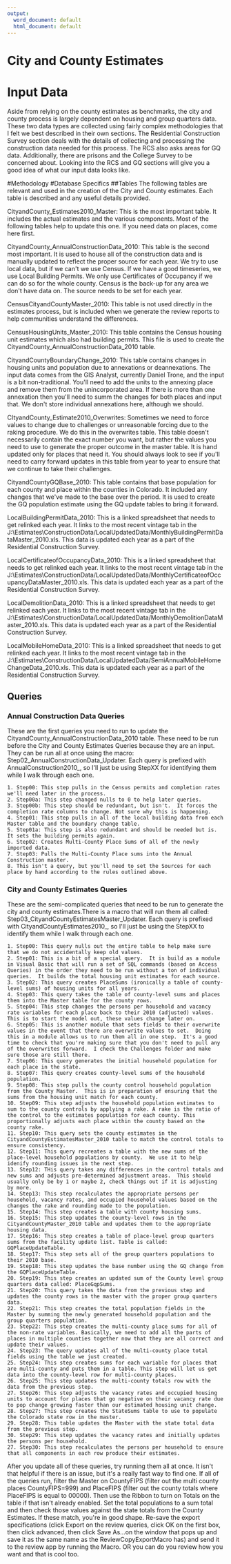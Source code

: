 ```yaml
---
output:
  word_document: default
  html_document: default
---
```

# City and County Estimates


# Input Data
Aside from relying on the county estimates as benchmarks, the city and county process is largely dependent on housing and group quarters data.  These two data types are collected using fairly complex methodologies that I felt we best described in their own sections.  The Residential Construction Survey section deals with the details of collecting and processing the construction data needed for this process.  The RCS also asks areas for GQ data.  Additionally, there are prisons and the College Survey to be concerned about.  Looking into the RCS and GQ sections will give you a good idea of what our input data looks like.

#Methodology
#Database Specifics
##Tables
The following tables are relevant and used in the creation of the City and County estimates. Each table is described and any useful details provided.

CityandCounty_Estimates2010_Master: This is the most important table.  It includes the actual estimates and the various components.  Most of the following tables help to update this one.  If you need data on places, come here first.

CityandCounty_AnnualConstructionData_2010: This table is the second most important.  It is used to house all of the construction data and is manually updated to reflect the proper source for each year.  We try to use local data, but if we can't we use Census.  If we have a good timeseries, we use Local Building Permits.  We only use Certificates of Occupancy if we can do so for the whole county.  Census is the back-up for any area we don't have data on.  The source needs to be set for each year.

CensusCityandCountyMaster_2010: This table is not used directly in the estimates process, but is included when we generate the review reports to help communities understand the differences.

CensusHousingUnits_Master_2010: This table contains the Census housing unit estimates which also had building permits.  This file is used to create the CityandCounty_AnnualConstructionData_2010 table.

CityandCountyBoundaryChange_2010: This table contains changes in housing units and population due to annexations or deannexations.  The input data comes from the GIS Analyst, currently Daniel Trone, and the input is a bit non-traditional.  You'll need to add the units to the annexing place and remove them from the unincorporated area.  If there is more than one annexation then you'll need to summ the changes for both places and input that.  We don't store individual annexations here, although we should.

CItyandCounty_Estimate2010_Overwrites: Sometimes we need to force values to change due to challenges or unreasonable forcing due to the raking procedure.  We do this in the overwrites table.  This table doesn't necessarily contain the exact number you want, but rather the values you need to use to generate the proper outcome in the master table.  It is hand updated only for places that need it.  You should always look to see if you'll need to carry forward updates in this table from year to year to ensure that we continue to take their challenges.

CityandCountyGQBase_2010:  This table contains that base population for each county and place within the counties in Colorado.  It included any changes that we've made to the base over the period.  It is used to create the GQ population estimate using the GQ update tables to bring it forward.

LocalBuildingPermitData_2010:  This is a linked spreadsheet that needs to  get relinked each year.  It links to the most recent vintage tab in the J:\Estimates\ConstructionData/LocalUpdatedData/MonthlyBuildingPermitDataMaster_2010.xls.  This data is updated each year as a part of the Residential Construction Survey.

LocalCertificateofOccupancyData_2010:  This is a linked spreadsheet that needs to  get relinked each year.  It links to the most recent vintage tab in the J:\Estimates\ConstructionData/LocalUpdatedData/MonthlyCertificateofOccupancyDataMaster_2010.xls.  This data is updated each year as a part of the Residential Construction Survey.

LocalDemolitionData_2010:  This is a linked spreadsheet that needs to  get relinked each year.  It links to the most recent vintage tab in the J:\Estimates\ConstructionData/LocalUpdatedData/MonthlyDemolitionDataMaster_2010.xls.  This data is updated each year as a part of the Residential Construction Survey.

LocalMobileHomeData_2010:  This is a linked spreadsheet that needs to  get relinked each year.  It links to the most recent vintage tab in the J:\Estimates\ConstructionData/LocalUpdatedData/SemiAnnualMobileHomeChangeData_2010.xls.  This data is updated each year as a part of the Residential Construction Survey.

## Queries
### Annual Construction Data Queries
These are the first queries you need to run to update the CityandCounty_AnnualConstructionData_2010 table.  These need to be run before the City and County Estimates Queries because they are an input. They can be run all at once using the macro: Step02_AnnualConstructionData_Updater. Each query is prefixed with AnnualConstruction2010_, so I'll just be using StepXX for identifying them while I walk through each one.

	1. Step00: This step pulls in the Census permits and completion rates we'll need later in the process.
	2. Step00a: This step changed nulls to 0 to help later queries.
	3. Step00b: This step should be redundant, but isn't.  It forces the completion rate columns to change. Not sure why this is happening.
	4. Step01: This step pulls in all of the local building data from each Master table and the boundary change table.
	5. Step01a: This step is also redundant and should be needed but is.  It sets the building permits again.
	6. Step02: Creates Multi-County Place Sums of all of the newly imported data.
	7. Step03: Pulls the Multi-County Place sums into the Annual Construction master.
	8. This isn't a query, but you'll need to set the Sources for each place by hand according to the rules outlined above.
### City and County Estimates Queries
These are the semi-complicated queries that need to be run to generate the city and county estimates.There is a macro that will run them all called: Step03_CityandCountyEstimatesMaster_Updater. Each query is prefixed with CityandCountyEstimates2010_, so I'll just be using the StepXX to identify them while I walk through each one.

	1. Step00: This query nulls out the entire table to help make sure that we do not accidentally keep old values.
	2. Step01: This is a bit of a special query.  It is build as a module in Visual Basic that will run a set of SQL commands (based on Access Queries) in the order they need to be run without a ton of individual queries.  It builds the total housing unit estimates for each source.
	3. Step02: This query creates PlaceSums (ironically a table of county-level sums) of housing units for all years.
	4. Step03: This query takes the table of county-level sums and places them into the Master table for the county rows.
	5. Step04: This step changes the persons per household and vacancy rate variables for each place back to their 2010 (adjusted) values.  This is to start the model out, these values change later on.
	6. Step05: This is another module that sets fields to their overwrite values in the event that there are overwrite values to set.  Doing this in a module allows us to run them all in one step.  It's a good time to check that you're making sure that you don't need to pull any of the overwrites forward.  I check the Challenges folder and make sure those are still there.
	7. Step06: This query generates the initial household population for each place in the state.
	8. Step07: This query creates county-level sums of the household population.
	9. Step08: This step pulls the county control household population from the County Master.  This is in preparation of ensuring that the sums from the housing unit match for each county.
	10. Step09: This step adjusts the household population estimates to sum to the county controls by applying a rake. A rake is the ratio of the control to the estimates population for each county. This proportionally adjusts each place within the county based on the county rake.
	11. Step10: This query sets the county estimates in the CityandCountyEstimatesMaster_2010 table to match the control totals to ensure consistency.
	12. Step11: This query recreates a table with the new sums of the place-level household populations by county.  We use it to help idenify rounding issues in the next step.
	13. Step12: THis query takes any differences in the control totals and new sums and adjusts pre-determined adjustment areas.  This should usually only be by 1 or maybe 2, check things out if it is adjusting by more.
	14. Step13: This step recalculates the appropriate persons per household, vacancy rates, and occupied household values based on the changes the rake and rounding made to the population.
	15. Step14: This step creates a table with county housing sums.
	16. Step15: This step updates the county-level rows in the CityandCountyMaster_2010 table and updates them to the appropriate housing data.
	17. Step16: This step creates a table of place-level group quarters sums from the facility update list. Table is called: GQPlaceUpdateTable.
	18. Step17: This step sets all of the group quarters populations to their 2010 base.
	19. Step18: This step updates the base number using the GQ change from the GQPlaceUpdateTable.
	20. Step19: This step creates an updated sum of the County level group quarters data called: PlaceGqpSums.
	21. Step20: This query takes the data from the previous step and updates the county rows in the master with the proper group quarters data.
	22. Step21: This step creates the total population fields in the Master by summing the newly generated household population and the group quarters population.
	23. Step22: This step creates the multi-county place sums for all of the non-rate variables. Basically, we need to add all the parts of places in multiple counties together now that they are all correct and update their values.
	24. Step23: The query updates all of the multi-county place total fields using the table we just created.
	25. Step24: This step creates sums for each variable for places that are multi-county and puts them in a table. This step will let us get data into the county-level row for multi-county places.
	26. Step25: This step updates the multi-county totals row with the data from the previous step.
	27. Step26: This step adjusts the vacancy rates and occupied housing units to account for places that go negative on their vacancy rate due to pop change growing faster than our estimated housing unit change.
	28. Step27: This step creates the StateSums table to use to populate the Colorado state row in the master.
	29. Step28: This table updates the Master with the state total data from the previous step.
	30. Step29: This step updates the vacancy rates and initially updates the persons per household.
	27. Step30: This step recalculates the persons per household to ensure that all components in each row produce their estimates.

After you update all of these queries, try running them all at once.  It isn't that helpful if there is an issue, but it's a really fast way to find one.  If all of the queries run, filter the Master on CountyFIPS (filter out the multi county places CountyFIPS=999) and PlaceFIPS (filter out the county totals where PlaceFIPS is equal to 00000).  Then use the Ribbon to turn on Totals on the table if that isn't already enabled.  Set the total populations to a sum total and then check those values against the state totals from the County Estimates.  If these match, you're in good shape.  Re-save the export specifications (click Export on the review queries, click OK on the first box, then click advanced, then click Save As…on the window that pops up and save it as the same name as the ReviewCopyExportMacro has) and send it to the review app by running the Macro.  OR you can do you review how you want and that is cool too.
